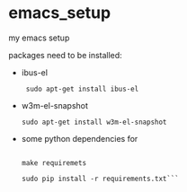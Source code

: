 emacs_setup
===========

my emacs setup

packages need to be installed:
* ibus-el

  ``` sudo apt-get install ibus-el```
* w3m-el-snapshot
  
  ```sudo apt-get install w3m-el-snapshot```
* some python dependencies for 

  ```cd ./lisp/emacs-jedi
  
  make requiremets
  
  sudo pip install -r requirements.txt```
